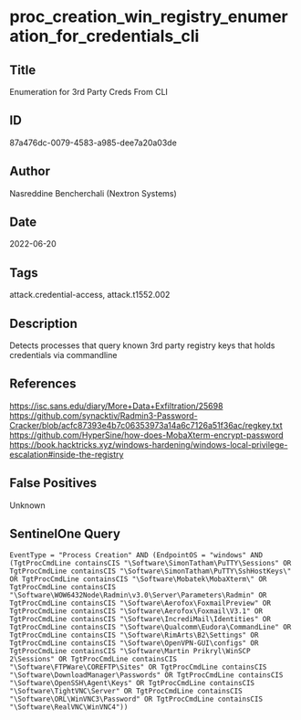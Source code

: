 # proc_creation_win_registry_enumeration_for_credentials_cli

## Title
Enumeration for 3rd Party Creds From CLI

## ID
87a476dc-0079-4583-a985-dee7a20a03de

## Author
Nasreddine Bencherchali (Nextron Systems)

## Date
2022-06-20

## Tags
attack.credential-access, attack.t1552.002

## Description
Detects processes that query known 3rd party registry keys that holds credentials via commandline

## References
https://isc.sans.edu/diary/More+Data+Exfiltration/25698
https://github.com/synacktiv/Radmin3-Password-Cracker/blob/acfc87393e4b7c06353973a14a6c7126a51f36ac/regkey.txt
https://github.com/HyperSine/how-does-MobaXterm-encrypt-password
https://book.hacktricks.xyz/windows-hardening/windows-local-privilege-escalation#inside-the-registry

## False Positives
Unknown

## SentinelOne Query
```
EventType = "Process Creation" AND (EndpointOS = "windows" AND (TgtProcCmdLine containsCIS "\Software\SimonTatham\PuTTY\Sessions" OR TgtProcCmdLine containsCIS "\Software\SimonTatham\PuTTY\SshHostKeys\" OR TgtProcCmdLine containsCIS "\Software\Mobatek\MobaXterm\" OR TgtProcCmdLine containsCIS "\Software\WOW6432Node\Radmin\v3.0\Server\Parameters\Radmin" OR TgtProcCmdLine containsCIS "\Software\Aerofox\FoxmailPreview" OR TgtProcCmdLine containsCIS "\Software\Aerofox\Foxmail\V3.1" OR TgtProcCmdLine containsCIS "\Software\IncrediMail\Identities" OR TgtProcCmdLine containsCIS "\Software\Qualcomm\Eudora\CommandLine" OR TgtProcCmdLine containsCIS "\Software\RimArts\B2\Settings" OR TgtProcCmdLine containsCIS "\Software\OpenVPN-GUI\configs" OR TgtProcCmdLine containsCIS "\Software\Martin Prikryl\WinSCP 2\Sessions" OR TgtProcCmdLine containsCIS "\Software\FTPWare\COREFTP\Sites" OR TgtProcCmdLine containsCIS "\Software\DownloadManager\Passwords" OR TgtProcCmdLine containsCIS "\Software\OpenSSH\Agent\Keys" OR TgtProcCmdLine containsCIS "\Software\TightVNC\Server" OR TgtProcCmdLine containsCIS "\Software\ORL\WinVNC3\Password" OR TgtProcCmdLine containsCIS "\Software\RealVNC\WinVNC4"))

```